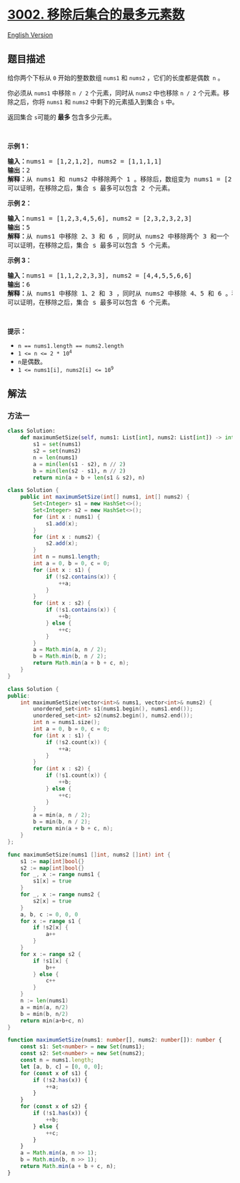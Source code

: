 # [3002. 移除后集合的最多元素数](https://leetcode.cn/problems/maximum-size-of-a-set-after-removals)

[English Version](/solution/3000-3099/3002.Maximum%20Size%20of%20a%20Set%20After%20Removals/README_EN.md)

## 题目描述

<!-- 这里写题目描述 -->

<p>给你两个下标从 <code>0</code> 开始的整数数组 <code>nums1</code> 和 <code>nums2</code> ，它们的长度都是偶数<code> n</code> 。</p>

<p>你必须从 <code>nums1</code> 中移除 <code>n / 2</code> 个元素，同时从 <code>nums2</code> 中也移除 <code>n / 2</code> 个元素。移除之后，你将 <code>nums1</code> 和 <code>nums2</code> 中剩下的元素插入到集合 <code>s</code> 中。</p>

<p>返回集合 <code>s</code>可能的<strong> 最多 </strong>包含多少元素。</p>

<p>&nbsp;</p>

<p><strong class="example">示例 1：</strong></p>

<pre>
<strong>输入：</strong>nums1 = [1,2,1,2], nums2 = [1,1,1,1]
<strong>输出：</strong>2
<strong>解释：</strong>从 nums1 和 nums2 中移除两个 1 。移除后，数组变为 nums1 = [2,2] 和 nums2 = [1,1] 。因此，s = {1,2} 。
可以证明，在移除之后，集合 s 最多可以包含 2 个元素。
</pre>

<p><strong class="example">示例 2：</strong></p>

<pre>
<strong>输入：</strong>nums1 = [1,2,3,4,5,6], nums2 = [2,3,2,3,2,3]
<strong>输出：</strong>5
<strong>解释：</strong>从 nums1 中移除 2、3 和 6 ，同时从 nums2 中移除两个 3 和一个 2 。移除后，数组变为 nums1 = [1,4,5] 和 nums2 = [2,3,2] 。因此，s = {1,2,3,4,5} 。
可以证明，在移除之后，集合 s 最多可以包含 5 个元素。 
</pre>

<p><strong class="example">示例 3：</strong></p>

<pre>
<strong>输入：</strong>nums1 = [1,1,2,2,3,3], nums2 = [4,4,5,5,6,6]
<strong>输出：</strong>6
<strong>解释：</strong>从 nums1 中移除 1、2 和 3 ，同时从 nums2 中移除 4、5 和 6 。移除后，数组变为 nums1 = [1,2,3] 和 nums2 = [4,5,6] 。因此，s = {1,2,3,4,5,6} 。
可以证明，在移除之后，集合 s 最多可以包含 6 个元素。 </pre>

<p>&nbsp;</p>

<p><strong>提示：</strong></p>

<ul>
	<li><code>n == nums1.length == nums2.length</code></li>
	<li><code>1 &lt;= n &lt;= 2 * 10<sup>4</sup></code></li>
	<li><code>n</code>是偶数。</li>
	<li><code>1 &lt;= nums1[i], nums2[i] &lt;= 10<sup>9</sup></code></li>
</ul>

## 解法

### 方法一

<!-- tabs:start -->

```python
class Solution:
    def maximumSetSize(self, nums1: List[int], nums2: List[int]) -> int:
        s1 = set(nums1)
        s2 = set(nums2)
        n = len(nums1)
        a = min(len(s1 - s2), n // 2)
        b = min(len(s2 - s1), n // 2)
        return min(a + b + len(s1 & s2), n)
```

```java
class Solution {
    public int maximumSetSize(int[] nums1, int[] nums2) {
        Set<Integer> s1 = new HashSet<>();
        Set<Integer> s2 = new HashSet<>();
        for (int x : nums1) {
            s1.add(x);
        }
        for (int x : nums2) {
            s2.add(x);
        }
        int n = nums1.length;
        int a = 0, b = 0, c = 0;
        for (int x : s1) {
            if (!s2.contains(x)) {
                ++a;
            }
        }
        for (int x : s2) {
            if (!s1.contains(x)) {
                ++b;
            } else {
                ++c;
            }
        }
        a = Math.min(a, n / 2);
        b = Math.min(b, n / 2);
        return Math.min(a + b + c, n);
    }
}
```

```cpp
class Solution {
public:
    int maximumSetSize(vector<int>& nums1, vector<int>& nums2) {
        unordered_set<int> s1(nums1.begin(), nums1.end());
        unordered_set<int> s2(nums2.begin(), nums2.end());
        int n = nums1.size();
        int a = 0, b = 0, c = 0;
        for (int x : s1) {
            if (!s2.count(x)) {
                ++a;
            }
        }
        for (int x : s2) {
            if (!s1.count(x)) {
                ++b;
            } else {
                ++c;
            }
        }
        a = min(a, n / 2);
        b = min(b, n / 2);
        return min(a + b + c, n);
    }
};
```

```go
func maximumSetSize(nums1 []int, nums2 []int) int {
	s1 := map[int]bool{}
	s2 := map[int]bool{}
	for _, x := range nums1 {
		s1[x] = true
	}
	for _, x := range nums2 {
		s2[x] = true
	}
	a, b, c := 0, 0, 0
	for x := range s1 {
		if !s2[x] {
			a++
		}
	}
	for x := range s2 {
		if !s1[x] {
			b++
		} else {
			c++
		}
	}
	n := len(nums1)
	a = min(a, n/2)
	b = min(b, n/2)
	return min(a+b+c, n)
}
```

```ts
function maximumSetSize(nums1: number[], nums2: number[]): number {
    const s1: Set<number> = new Set(nums1);
    const s2: Set<number> = new Set(nums2);
    const n = nums1.length;
    let [a, b, c] = [0, 0, 0];
    for (const x of s1) {
        if (!s2.has(x)) {
            ++a;
        }
    }
    for (const x of s2) {
        if (!s1.has(x)) {
            ++b;
        } else {
            ++c;
        }
    }
    a = Math.min(a, n >> 1);
    b = Math.min(b, n >> 1);
    return Math.min(a + b + c, n);
}
```

<!-- tabs:end -->

<!-- end -->
